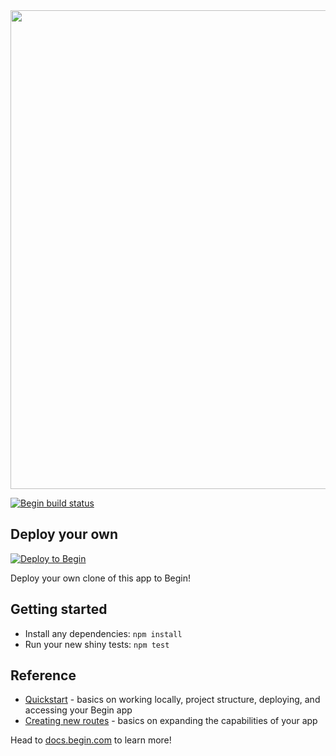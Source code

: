 <img src="https://static.begin.app/learn-node-mocha/readme-banner.png" width="766">

[![Begin build status](https://buildstatus.begin.app/dream-lzz/status.svg)](https://begin.com)

## Deploy your own

[![Deploy to Begin](https://static.begin.com/deploy-to-begin.svg)](https://begin.com/apps/create?template=https://github.com/begin-examples/learn-node-mocha)

Deploy your own clone of this app to Begin!

## Getting started

- Install any dependencies: `npm install`
- Run your new shiny tests: `npm test`

## Reference

- [Quickstart](https://docs.begin.com/en/guides/quickstart/) - basics on working locally, project structure, deploying, and accessing your Begin app
- [Creating new routes](https://docs.begin.com/en/functions/creating-new-functions) - basics on expanding the capabilities of your app

Head to [docs.begin.com](https://docs.begin.com/) to learn more!
